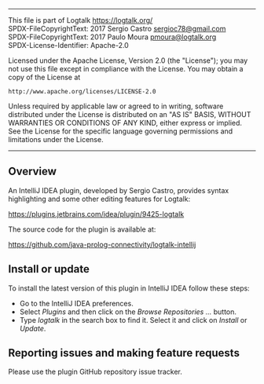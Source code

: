 ________________________________________________________________________

This file is part of Logtalk <https://logtalk.org/>  
SPDX-FileCopyrightText: 2017 Sergio Castro <sergioc78@gmail.com>  
SPDX-FileCopyrightText: 2017 Paulo Moura <pmoura@logtalk.org>  
SPDX-License-Identifier: Apache-2.0

Licensed under the Apache License, Version 2.0 (the "License");
you may not use this file except in compliance with the License.
You may obtain a copy of the License at

    http://www.apache.org/licenses/LICENSE-2.0

Unless required by applicable law or agreed to in writing, software
distributed under the License is distributed on an "AS IS" BASIS,
WITHOUT WARRANTIES OR CONDITIONS OF ANY KIND, either express or implied.
See the License for the specific language governing permissions and
limitations under the License.
________________________________________________________________________


Overview
--------

An IntelliJ IDEA plugin, developed by Sergio Castro, provides syntax highlighting
and some other editing features for Logtalk:

https://plugins.jetbrains.com/idea/plugin/9425-logtalk

The source code for the plugin is available at:

https://github.com/java-prolog-connectivity/logtalk-intellij

Install or update
-----------------

To install the latest version of this plugin in IntelliJ IDEA follow these steps:

- Go to the IntelliJ IDEA preferences.
- Select *Plugins* and then click on the *Browse Repositories ...* button.
- Type *logtalk* in the search box to find it. Select it and click on *Install* or *Update*.


Reporting issues and making feature requests
--------------------------------------------

Please use the plugin GitHub repository issue tracker.
